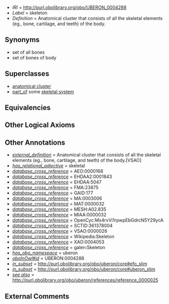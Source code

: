  * *IRI* = http://purl.obolibrary.org/obo/UBERON_0004288
 * *Label* = skeleton
 * *Definition* = Anatomical cluster that consists of all the skeletal elements (eg., bone, cartilage, and teeth) of the body.

## Synonyms

 * set of all bones
 * set of bones of body

## Superclasses

 * [anatomical cluster](../../UBERON/77/UBERON_0000477.md)
 * [part_of](../../BFO/50/BFO_0000050.md) some [skeletal system](../../UBERON/34/UBERON_0001434.md)

## Equivalencies


## Other Logical Axioms


## Other Annotations

 * *[external_definition](../../UBPROP/01/UBPROP_0000001.md)* = Anatomical cluster that consists of all the skeletal elements (eg., bone, cartilage, and teeth) of the body.[VSAO]
 * *[has_relational_adjective](../../UBPROP/07/UBPROP_0000007.md)* = skeletal
 * *[database_cross_reference](../../ef/oboInOwl#hasDbXref.md)* = AEO:0000168
 * *[database_cross_reference](../../ef/oboInOwl#hasDbXref.md)* = EHDAA2:0001843
 * *[database_cross_reference](../../ef/oboInOwl#hasDbXref.md)* = EHDAA:5047
 * *[database_cross_reference](../../ef/oboInOwl#hasDbXref.md)* = FMA:23875
 * *[database_cross_reference](../../ef/oboInOwl#hasDbXref.md)* = GAID:177
 * *[database_cross_reference](../../ef/oboInOwl#hasDbXref.md)* = MA:0003006
 * *[database_cross_reference](../../ef/oboInOwl#hasDbXref.md)* = MAT:0000032
 * *[database_cross_reference](../../ef/oboInOwl#hasDbXref.md)* = MESH:A02.835
 * *[database_cross_reference](../../ef/oboInOwl#hasDbXref.md)* = MIAA:0000032
 * *[database_cross_reference](../../ef/oboInOwl#hasDbXref.md)* = OpenCyc:Mx4rvVi1rpwpEbGdrcN5Y29ycA
 * *[database_cross_reference](../../ef/oboInOwl#hasDbXref.md)* = SCTID:361378004
 * *[database_cross_reference](../../ef/oboInOwl#hasDbXref.md)* = VSAO:0000026
 * *[database_cross_reference](../../ef/oboInOwl#hasDbXref.md)* = Wikipedia:Skeleton
 * *[database_cross_reference](../../ef/oboInOwl#hasDbXref.md)* = XAO:0004053
 * *[database_cross_reference](../../ef/oboInOwl#hasDbXref.md)* = galen:Skeleton
 * *[has_obo_namespace](../../ce/oboInOwl#hasOBONamespace.md)* = uberon
 * *[oboInOwl#id](../../id/oboInOwl#id.md)* = UBERON:0004288
 * *[in_subset](../../et/oboInOwl#inSubset.md)* = http://purl.obolibrary.org/obo/uberon/core#efo_slim
 * *[in_subset](../../et/oboInOwl#inSubset.md)* = http://purl.obolibrary.org/obo/uberon/core#uberon_slim
 * *[see also](../../so/rdf-schema#seeAlso.md)* = http://purl.obolibrary.org/obo/uberon/references/reference_0000025

## External Comments

